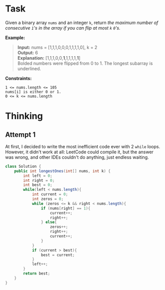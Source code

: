 # Task
Given a binary array `nums` and an integer `k`, return *the maximum number of consecutive `1`'s in the array if you can flip at most `k` `0`'s.*

**Example:**
> **Input:** nums = [1,1,1,0,0,0,1,1,1,1,0], k = 2\
**Output:** 6\
**Explanation:** [1,1,1,0,0,**1**,1,1,1,1,**1**]\
Bolded numbers were flipped from 0 to 1. The longest subarray is underlined.
>
**Constraints:**

`1 <= nums.length <= 105`\
    `nums[i] is either 0 or 1.`\
    `0 <= k <= nums.length`
# Thinking
## Attempt 1
At first, I decided to write the most inefficient code ever with 2 `while` loops. However, it didn't work at all: LeetCode could compile it, but the answer was wrong, and other IDEs couldn't do anything, just endless waiting.
```java
class Solution {
    public int longestOnes(int[] nums, int k) {
        int left = 0;
        int right = 0;
        int best = 0;
        while(left < nums.length){
            int current = 0;
            int zeros = 0;
            while (zeros <= k && right < nums.length){
                if (nums[right] == 1){
                    current++;
                    right++;
                } else{
                    zeros++;
                    right++;
                    current++;
                }
            }
            if (current > best){
                best = current;
            }
            left++;
        }
        return best;
    }
}
```
